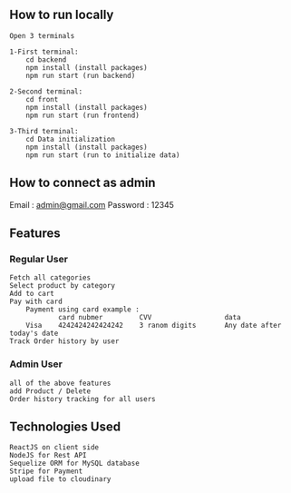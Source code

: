 ## How to run locally

```
Open 3 terminals

1-First terminal:
    cd backend
    npm install (install packages)
    npm run start (run backend)

2-Second terminal:
    cd front
    npm install (install packages)
    npm run start (run frontend)

3-Third terminal:
    cd Data initialization
    npm install (install packages)
    npm run start (run to initialize data)
```

## How to connect as admin

Email : admin@gmail.com
Password : 12345

## Features
### Regular User
```
Fetch all categories
Select product by category 
Add to cart 
Pay with card 
    Payment using card example :
            card nubmer         CVV                  data
    Visa	4242424242424242	3 ranom digits	     Any date after today's date 
Track Order history by user
```
### Admin User
```
all of the above features
add Product / Delete   
Order history tracking for all users
```
## Technologies Used

```
ReactJS on client side
NodeJS for Rest API
Sequelize ORM for MySQL database
Stripe for Payment
upload file to cloudinary
```


